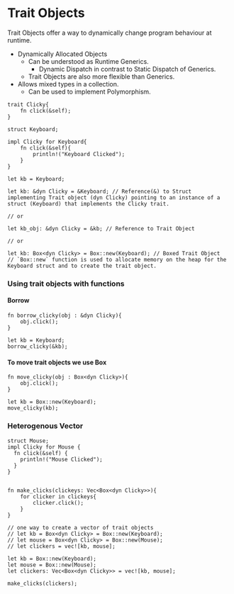 # Trait Objects

Trait Objects offer a way to dynamically change program behaviour at runtime.

- Dynamically Allocated Objects
  - Can be understood as Runtime Generics.
    - Dynamic Dispatch in contrast to Static Dispatch of Generics.
   - Trait Objects are also more flexible than Generics.
- Allows mixed types in a collection.
  - Can be used to implement Polymorphism.

```rust, ignore
trait Clicky{
    fn click(&self);
}

struct Keyboard;

impl Clicky for Keyboard{
    fn click(&self){
        println!("Keyboard Clicked");
    }
}

let kb = Keyboard;

let kb: &dyn Clicky = &Keyboard; // Reference(&) to Struct implementing Trait object (dyn Clicky) pointing to an instance of a struct (Keyboard) that implements the Clicky trait.

// or

let kb_obj: &dyn Clicky = &kb; // Reference to Trait Object

// or

let kb: Box<dyn Clicky> = Box::new(Keyboard); // Boxed Trait Object
// `Box::new` function is used to allocate memory on the heap for the Keyboard struct and to create the trait object.

```

### Using trait objects with functions

#### Borrow

```rust, ignore
fn borrow_clicky(obj : &dyn Clicky){
    obj.click();
}

let kb = Keyboard;
borrow_clicky(&kb);
```

#### To move trait objects we use Box

```rust, ignore
fn move_clicky(obj : Box<dyn Clicky>){
    obj.click();
}

let kb = Box::new(Keyboard);
move_clicky(kb);
```

### Heterogenous Vector

```rust, ignore
struct Mouse;
impl Clicky for Mouse {
  fn click(&self) {
    println!("Mouse Clicked");
  }
}


fn make_clicks(clickeys: Vec<Box<dyn Clicky>>){
    for clicker in clickeys{
        clicker.click();
    }
}

// one way to create a vector of trait objects
// let kb = Box<dyn Clicky> = Box::new(Keyboard);
// let mouse = Box<dyn Clicky> = Box::new(Mouse);
// let clickers = vec![kb, mouse];

let kb = Box::new(Keyboard);
let mouse = Box::new(Mouse);
let clickers: Vec<Box<dyn Clicky>> = vec![kb, mouse];

make_clicks(clickers);
```